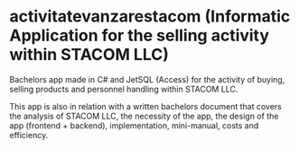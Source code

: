 # activitatevanzarestacom (Informatic Application for the selling activity within STACOM LLC)

Bachelors app made in C# and JetSQL (Access) for the activity of buying, selling products and personnel handling within STACOM LLC. 

This app is also in relation with a written bachelors document that covers the analysis of STACOM LLC, the necessity of the app, the design of the app (frontend + backend), implementation, mini-manual, costs and efficiency.
